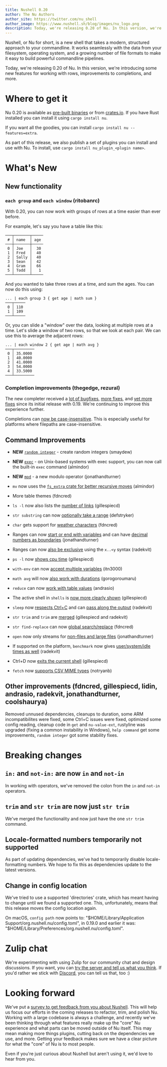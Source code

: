 ```yaml
---
title: Nushell 0.20
author: The Nu Authors
author_site: https://twitter.com/nu_shell
author_image: https://www.nushell.sh/blog/images/nu_logo.png
description: Today, we're releasing 0.20 of Nu. In this version, we're introducing some new features for working with rows, improvements to completions, and more.
---
```


Nushell, or Nu for short, is a new shell that takes a modern, structured approach to your commandline. It works seamlessly with the data from your filesystem, operating system, and a growing number of file formats to make it easy to build powerful commandline pipelines.

Today, we're releasing 0.20 of Nu. In this version, we're introducing some new features for working with rows, improvements to completions, and more.

# Where to get it

Nu 0.20 is available as [pre-built binaries](https://github.com/nushell/nushell/releases/tag/0.20.0) or from [crates.io](https://crates.io/crates/nu). If you have Rust installed you can install it using `cargo install nu`.

If you want all the goodies, you can install `cargo install nu --features=extra`.

As part of this release, we also publish a set of plugins you can install and use with Nu. To install, use `cargo install nu_plugin_<plugin name>`.

# What's New

## New functionality

### `each group` and `each window` (ritobanrc)

With 0.20, you can now work with groups of rows at a time easier than ever before.

For example, let's say you have a table like this:

```
───┬───────┬─────
 # │ name  │ age
───┼───────┼─────
 0 │ Joe   │  30
 1 │ Fred  │  40
 2 │ Sally │  40
 3 │ Sean  │  42
 4 │ Gram  │  66
 5 │ Todd  │   1
───┴───────┴─────
```

And you wanted to take three rows at a time, and sum the ages. You can now do this using:

```
... | each group 3 { get age | math sum }
───┬─────
 0 │ 110
 1 │ 109
───┴─────
```

Or, you can slide a "window" over the data, looking at multiple rows at a time. Let's slide a window of two rows, so that we look at each pair. We can use this to average the adjacent rows:

```
... | each window 2 { get age | math avg }
───┬─────────
 0 │ 35.0000
 1 │ 40.0000
 2 │ 41.0000
 3 │ 54.0000
 4 │ 33.5000
───┴─────────
```

### Completion improvements (thegedge, rezural)

The new completer received a [lot of bugfixes](https://github.com/nushell/nushell/pull/2497), [more fixes](https://github.com/nushell/nushell/pull/2503), and [yet more fixes](https://github.com/nushell/nushell/pull/2525) since its initial release with 0.19. We're continuing to improve this experience further.

Completions can [now be case-insensitive](https://github.com/nushell/nushell/pull/2556). This is especially useful for platforms where filepaths are case-insensitive.

## Command Improvements

- **NEW** [`random integer`](https://github.com/nushell/nushell/pull/2489) - create random integers (smaydew)
- **NEW** [`exec`](https://github.com/nushell/nushell/pull/2495) - on Unix-based systems with exec support, you can now call the built-in `exec` command (almindor)
- **NEW** [`mod`](https://github.com/nushell/nushell/pull/2505) - a new modulo operator (jonathandturner)

- `mv` now uses the [`fs_extra` crate for better recursive moves](https://github.com/nushell/nushell/pull/2487) (almindor)
- More table themes (fdncred)
- `ls -l` now also lists the [number of links](https://github.com/nushell/nushell/pull/2496) (gillespiecd)
- `str substring` can now [optionally take a range](https://github.com/nushell/nushell/pull/2499) (defstryker)
- `char` gets support for [weather characters](https://github.com/nushell/nushell/pull/2500) (fdncred)
- Ranges can now [start or end with variables](https://github.com/nushell/nushell/pull/2506) and can have [decimal numbers as boundaries](https://github.com/nushell/nushell/pull/2509) (jonathandturner)
- Ranges can now [also be exclusive](https://github.com/nushell/nushell/pull/2541) using the `x..<y` syntax (radekvit)
- `ps -l` now [shows cpu time](https://github.com/nushell/nushell/pull/2507) (gillespiecd)
- `with-env` can now [accept multiple variables](https://github.com/nushell/nushell/pull/2526) (itn3000)
- `math avg` will now [also work with durations](https://github.com/nushell/nushell/pull/2529) (gorogoroumaru)
- `reduce` can now [work with table values](https://github.com/nushell/nushell/pull/2529) (andrasio)
- The active shell in `shells` is [now more clearly shown](https://github.com/nushell/nushell/pull/2540) (gillespiecd)
- `sleep` now [respects Ctrl+C](https://github.com/nushell/nushell/pull/2550) and can [pass along the output](https://github.com/nushell/nushell/pull/2558) (radekvit)
- `str trim` and `trim` are [merged](https://github.com/nushell/nushell/pull/2576) (gillespiecd and radekvit)
- `str find-replace` can now [global search/replace](https://github.com/nushell/nushell/pull/2569) (fdncred)
- `open` now only streams for [non-files and large files](https://github.com/nushell/nushell/pull/2570) (jonathandturner)
- If supported on the platform, `benchmark` now gives [user/system/idle times as well](https://github.com/nushell/nushell/pull/2571) (radekvit)
- Ctrl+D now [exits the current shell](https://github.com/nushell/nushell/pull/2583) (gillespiecd)
- `fetch` now [supports CSV MIME types](https://github.com/nushell/nushell/pull/2587) (notryanb)

## Other improvements (fdncred, gillespiecd, lidin, andrasio, radekvit, jonathandturner, coolshaurya)

Removed unnused dependencies, cleanups to duration, some ARM incompatibilites were fixed, some Ctrl+C issues were fixed, optimized some config reading, cleanup code in `get` and `nu-value-ext`, rustyline was upgraded (fixing a common instability in Windows), `help command` get some improvements, `random integer` got some stability fixes.

# Breaking changes

## `in:` and `not-in:` are now `in` and `not-in`

In working with operators, we've removed the colon from the `in` and `not-in` operators.

## `trim` and `str trim` are now just `str trim`

We've merged the functionality and now just have the one `str trim` command.

## Locale-formatted numbers temporarily not supported

As part of updating dependencies, we've had to temporarily disable locale-formatting numbers. We hope to fix this as dependencies update to the latest versions.

## Change in config location

We've tried to use a supported 'directories' crate, which has meant having to change until we found a supported one. This, unfortunately, means that this release moves the config location again.

On macOS, `config path` now points to: "$HOME/Library/Application Support/org.nushell.nu/config.toml", in 0.19.0 and earlier it was: "$HOME/Library/Preferences/org.nushell.nu/config.toml".

# Zulip chat

We're experimenting with using Zulip for our community chat and design discussions. If you want, you can [try the server and tell us what you think](https://nushell.zulipchat.com/). If you'd rather we stick with [Discord](https://discord.gg/NtAbbGn), you can tell us that, too :)

# Looking forward

We've put a [survey to get feedback from you about Nushell](https://docs.google.com/forms/d/e/1FAIpQLScEFzDh7j3jfAuVMBCQtQE-qfKAhugLCiUaaGL583QtGwz5fw/viewform?usp=sf_link). This will help us focus our efforts in the coming releases to refactor, trim, and polish Nu. Working with a large codebase is always a challenge, and recently we've been thinking through what features really make up the "core" Nu experience and what parts can be moved outside of Nu itself. This may mean making more things plugins, cutting back on the dependencies we use, and more. Getting your feedback makes sure we have a clear picture for what the "core" of Nu is to most people.

Even if you're just curious about Nushell but aren't using it, we'd love to hear from you.
